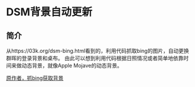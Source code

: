 # DSM背景自动更新
## 简介
从https://03k.org/dsm-bing.html看到的，利用代码抓取bing的图片，自动更换群晖的登录背景和桌布。
由此可以想到利用代码根据日照情况或者简单地依靠时间来做动态背景，就像Apple Mojave的动态背景。

[原作者，抓bing获取背景](https://github.com/lixuy/DSM_Login_BingWallpaper)
